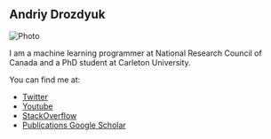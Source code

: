 ## Andriy Drozdyuk

![Photo](https://pbs.twimg.com/profile_images/1016495797045690368/HtWmc_L7_200x200.jpg)

I am a machine learning programmer at National Research Council of Canada and a PhD student at Carleton University.

You can find me at:

- [Twitter](https://twitter.com/andriyko) 
- [Youtube](https://www.youtube.com/user/vvindstalker)
- [StackOverflow](https://stackoverflow.com/users/74865/andriy-drozdyuk)
- [Publications Google Scholar](https://scholar.google.com/citations?user=bJGb9Z8AAAAJ&hl=en&oi=ao)

